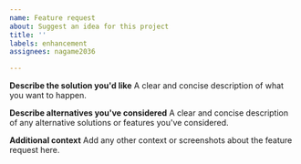 ```yaml
---
name: Feature request
about: Suggest an idea for this project
title: ''
labels: enhancement
assignees: nagame2036

---
```


<!--
For features that are difficult to implement, we may simply close and ignore this issue. When you submit a feature request, you are deemed to agree with this.
-->

**Describe the solution you'd like**
A clear and concise description of what you want to happen.

**Describe alternatives you've considered**
A clear and concise description of any alternative solutions or features you've considered.

**Additional context**
Add any other context or screenshots about the feature request here.
